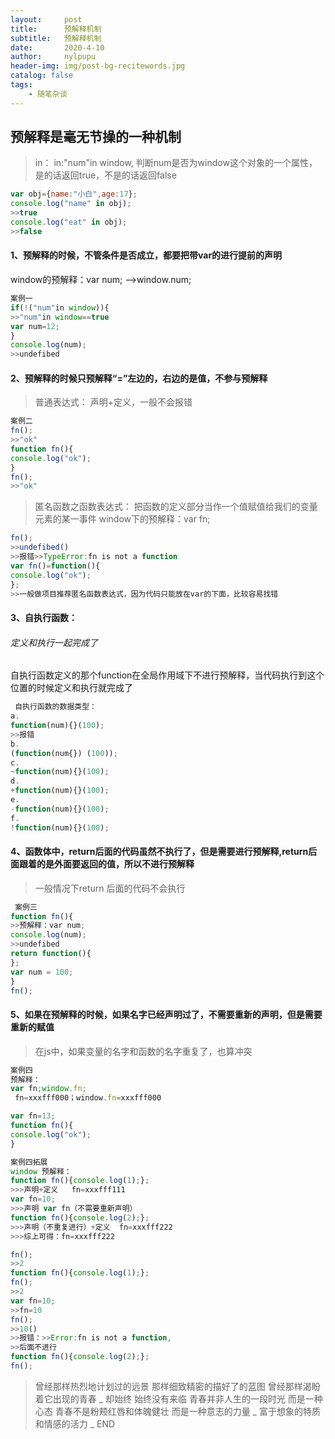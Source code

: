 ```yaml
---
layout:     post
title:      预解释机制
subtitle:   预解释机制
date:       2020-4-10
author:     nylpupu
header-img: img/post-bg-recitewords.jpg
catalog: false
tags:
    - 随笔杂谈
---
```



## 预解释是毫无节操的一种机制

> in：
in:"num"in window,
判断num是否为window这个对象的一个属性，是的话返回true，不是的话返回false

```javascript
var obj={name:"小白",age:17};
console.log("name" in obj);
>>true
console.log("eat" in obj);
>>false
```

#### 1、预解释的时候，不管条件是否成立，都要把带var的进行提前的声明
window的预解释：var num;
-->window.num;

```javascript
案例一
if(!("num"in window)){
>>"num"in window==true
var num=12;
}
console.log(num);
>>undefibed
```
#### 2、预解释的时候只预解释“=”左边的，右边的是值，不参与预解释
> 普通表达式：
声明+定义，一般不会报错

```javascript
案例二
fn();
>>"ok"
function fn(){
console.log("ok");
}
fn();
>>"ok"
```
>匿名函数之函数表达式：
把函数的定义部分当作一个值赋值给我们的变量元素的某一事件
window下的预解释：var fn;

```javascript
fn();
>>undefibed()
>>报错>>TypeError:fn is not a function
var fn()=function(){
console.log("ok");
};
>>一般做项目推荐匿名函数表达式，因为代码只能放在var的下面，比较容易找错
```

#### 3、自执行函数：
###### 定义和执行一起完成了

自执行函数定义的那个function在全局作用域下不进行预解释，当代码执行到这个位置的时候定义和执行就完成了

```javascript
 自执行函数的数据类型：
a.
function(num){}(100);
>>报错
b.
(function(num{}) (100));
c.
~function(num){}(100);
d.
+function(num){}(100);
e.
-function(num){}(100);
f.
!function(num){}(100);
```
#### 4、函数体中，return后面的代码虽然不执行了，但是需要进行预解释,return后面跟着的是外面要返回的值，所以不进行预解释
>一般情况下return 后面的代码不会执行

```javascript
 案例三
function fn(){
>>预解释：var num;
console.log(num);
>>undefibed
return function(){
};
var num = 100;
}
fn();
```
#### 5、如果在预解释的时候，如果名字已经声明过了，不需要重新的声明，但是需要重新的赋值
>在js中，如果变量的名字和函数的名字重复了，也算冲突

```javascript
案例四
预解释：
var fn;window.fn;
 fn=xxxfff000；window.fn=xxxfff000

var fn=13;
function fn(){
console.log("ok");
}
```

```javascript
案例四拓展
window 预解释：
function fn(){console.log(1);};
>>>声明+定义   fn=xxxfff111
var fn=10;
>>>声明 var fn（不需要重新声明）
function fn(){console.log(2);};
>>>声明（不重复进行）+定义  fn=xxxfff222
>>>综上可得：fn=xxxfff222

fn();
>>2
function fn(){console.log(1);};
fn();
>>2
var fn=10;
>>fn=10
fn();
>>10()
>>报错：>>Error:fn is not a function,
>>后面不进行
function fn(){console.log(2);};
fn();
```
>曾经那样热烈地计划过的远景
那样细致精密的描好了的蓝图
曾经那样渴盼着它出现的青春
_
却始终     始终没有来临
青春并非人生的一段时光
而是一种心态
青春不是粉颊红唇和体魄健壮
而是一种意志的力量
_
富于想象的特质和情感的活力
_
END
